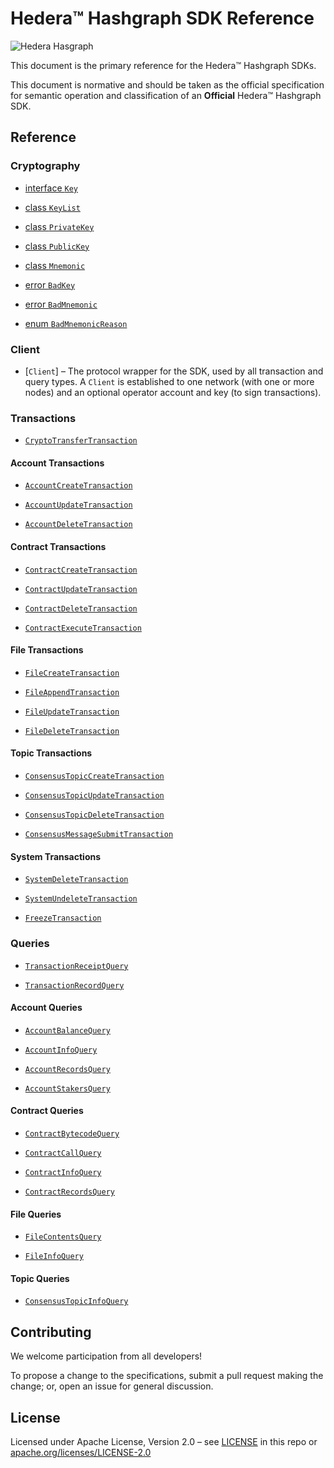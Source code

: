 # Hedera™ Hashgraph SDK Reference

![Hedera Hasgraph](https://www.hedera.com/logo-capital-hbar-wordmark.jpg)

This document is the primary reference for the Hedera™ Hashgraph SDKs.

This document is normative and should be taken as the official specification for
semantic operation and classification of an **Official** Hedera™ Hashgraph SDK.

## Reference

### Cryptography

* [interface `Key`](reference/cryptography/Key.md)

* [class `KeyList`](reference/cryptography/KeyList.md)

* [class `PrivateKey`](reference/cryptography/PrivateKey.md)

* [class `PublicKey`](reference/cryptography/PublicKey.md)

* [class `Mnemonic`](reference/cryptography/Mnemonic.md)

* [error `BadKey`](reference/cryptography/BadKey.md)

* [error `BadMnemonic`](reference/cryptography/BadMnemonic.md)

* [enum `BadMnemonicReason`](reference/cryptography/BadMnemonicReason.md)

### Client

* [`Client`] – The protocol wrapper for the SDK, used by all transaction
    and query types. A `Client` is established to one network (with one
    or more nodes) and an optional operator account and key (to sign
    transactions).

### Transactions

* [`CryptoTransferTransaction`](reference/CryptoTransferTransaction.md)

#### Account Transactions

* [`AccountCreateTransaction`](reference/AccountCreateTransaction.md)

* [`AccountUpdateTransaction`](reference/AccountUpdateTransaction.md)

* [`AccountDeleteTransaction`](reference/AccountDeleteTransaction.md)

#### Contract Transactions

* [`ContractCreateTransaction`](reference/ContractCreateTransaction.md)

* [`ContractUpdateTransaction`](reference/ContractUpdateTransaction.md)

* [`ContractDeleteTransaction`](reference/ContractDeleteTransaction.md)

* [`ContractExecuteTransaction`](reference/ContractExecuteTransaction.md)

#### File Transactions

* [`FileCreateTransaction`](reference/FileCreateTransaction.md)

* [`FileAppendTransaction`](reference/FileAppendTransaction.md)

* [`FileUpdateTransaction`](reference/FileUpdateTransaction.md)

* [`FileDeleteTransaction`](reference/FileDeleteTransaction.md)

#### Topic Transactions

* [`ConsensusTopicCreateTransaction`](reference/ConsensusTopicCreateTransaction.md)

* [`ConsensusTopicUpdateTransaction`](reference/ConsensusTopicUpdateTransaction.md)

* [`ConsensusTopicDeleteTransaction`](reference/ConsensusTopicDeleteTransaction.md)

* [`ConsensusMessageSubmitTransaction`](reference/ConsensusMessageSubmitTransaction.md)

#### System Transactions

* [`SystemDeleteTransaction`](reference/SystemDeleteTransaction.md)

* [`SystemUndeleteTransaction`](reference/SystemUndeleteTransaction.md)

* [`FreezeTransaction`](reference/FreezeTransaction.md)

### Queries

* [`TransactionReceiptQuery`](reference/TransactionReceiptQuery.md)

* [`TransactionRecordQuery`](reference/TransactionRecordQuery.md)

#### Account Queries

* [`AccountBalanceQuery`](reference/AccountBalanceQuery.md)

* [`AccountInfoQuery`](reference/AccountInfoQuery.md)

* [`AccountRecordsQuery`](reference/AccountRecordsQuery.md)

* [`AccountStakersQuery`](reference/AccountStakersQuery.md)

#### Contract Queries

* [`ContractBytecodeQuery`](reference/ContractBytecodeQuery.md)

* [`ContractCallQuery`](reference/ContractCallQuery.md)

* [`ContractInfoQuery`](reference/ContractInfoQuery.md)

* [`ContractRecordsQuery`](reference/ContractRecordsQuery.md)

#### File Queries

* [`FileContentsQuery`](reference/FileContentsQuery.md)

* [`FileInfoQuery`](reference/FileInfoQuery.md)

#### Topic Queries

* [`ConsensusTopicInfoQuery`](reference/ConsensusTopicInfoQuery.md)

## Contributing

We welcome participation from all developers!

To propose a change to the specifications, submit a pull request making the
change; or, open an issue for general discussion.

## License

Licensed under Apache License,
Version 2.0 – see [LICENSE](LICENSE) in this repo
or [apache.org/licenses/LICENSE-2.0](http://www.apache.org/licenses/LICENSE-2.0)
